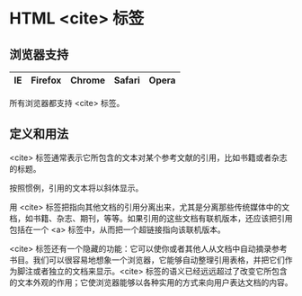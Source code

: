 # HTML &lt;cite&gt; 标签

## 浏览器支持

| IE | Firefox | Chrome | Safari | Opera |
| --- | --- | --- | --- | --- |

所有浏览器都支持 &lt;cite&gt; 标签。

## 定义和用法

&lt;cite&gt; 标签通常表示它所包含的文本对某个参考文献的引用，比如书籍或者杂志的标题。

按照惯例，引用的文本将以斜体显示。

用 &lt;cite&gt; 标签把指向其他文档的引用分离出来，尤其是分离那些传统媒体中的文档，如书籍、杂志、期刊，等等。如果引用的这些文档有联机版本，还应该把引用包括在一个 &lt;a&gt; 标签中，从而把一个超链接指向该联机版本。

&lt;cite&gt; 标签还有一个隐藏的功能：它可以使你或者其他人从文档中自动摘录参考书目。我们可以很容易地想象一个浏览器，它能够自动整理引用表格，并把它们作为脚注或者独立的文档来显示。&lt;cite&gt; 标签的语义已经远远超过了改变它所包含的文本外观的作用；它使浏览器能够以各种实用的方式来向用户表达文档的内容。

